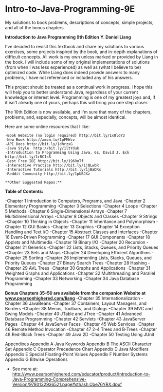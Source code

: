 Intro-to-Java-Programming-9E
============================

My solutions to book problems, descriptions of concepts, simple projects, and all of the bonus chapters


**Introduction to Java Programming 9th Edition**
**Y. Daniel Liang**


I've decided to revisit this textbook and share my solutions to various exercises, some projects inspired by the book, and in-depth explanations of difficult concepts. All work is my own unless marked or provided by Liang in the book. I will include some of my original implementations of solutions (from when I was less experienced) as well as (what I believe to be) optimized code. While Liang does indeed provide answers to many problems, I have not referenced or included any of his answers. 

This project should be treated as a continual work in progress. I hope this will help you to better understand Java, regardless of your current knowledge or interest level. Programming is one of my greatest joys and, if it isn't already one of yours, perhaps this will bring you one step closer.

The 10th Edition is now available, and I'm sure that many of the chapters, problems, and, especially, concepts, will be almost identical.

Here are some online resources that I like:

```
-Book Website (no login required) http://bit.ly/1x8ldY3
-New Book http://amzn.to/1pFMWzv
-API Docs http://bit.ly/1dhrzxG
-Java Style  http://bit.ly/1ltYduk
-Introduction to Programming Using Java, 6E, David J. Eck http://bit.ly/1rRCIsS
-Best Free IDE http://bit.ly/1960oTf
-Interactive Practice http://bit.ly/1jQLwbR
-Interactive Tutorials http://bit.ly/1jBaDRx
-Reddit Community http://bit.ly/1pUBJXz
```

```
**Other Suggested Repos:**
```

**Table of Contents:**

-Chapter 1 Introduction to Computers, Programs, and Java
-Chapter 2 Elementary Programming
-Chapter 3 Selections
-Chapter 4 Loops
-Chapter 5 Methods
-Chapter 6 Single-Dimensional Arrays
-Chapter 7 Multidimensional Arrays
-Chapter 8 Objects and Classes
-Chapter 9 Strings
-Chapter 10 Thinking in Objects
-Chapter 11 Inheritance and Polymorphism
-Chapter 12 GUI Basics
-Chapter 13 Graphics
-Chapter 14 Exception Handling and Text I/O
-Chapter 15 Abstract Classes and Interfaces
-Chapter 16 Event-Driven Programming
-Chapter 17 GUI Components
-Chapter 18 Applets and Multimedia
-Chapter 19 Binary I/O
-Chapter 20 Recursion
-Chapter 21 Generics
-Chapter 22 Lists, Stacks, Queues, and Priority Queues
-Chapter 23 Sets and Maps
-Chapter 24 Developing Efficient Algorithms
-Chapter 25 Sorting
-Chapter 26 Implementing Lists, Stacks, Queues, and Priority Queues
-Chapter 27 Binary Search Trees
-Chapter 28 Hashing
-Chapter 29 AVL Trees
-Chapter 30 Graphs and Applications
-Chapter 31 Weighted Graphs and Applications
-Chapter 32 Multithreading and Parallel Programming
-Chapter 33 Networking
-Chapter 34 Java Database Programming
 
**Bonus Chapters 35–50 are available from the companion Website at www.pearsonhighered.com/liang**
-Chapter 35 Internationalization
-Chapter 36 JavaBeans
-Chapter 37 Containers, Layout Managers, and Borders
-Chapter 38 Menus, Toolbars, and Dialogs
-Chapter 39 MVC and Swing Models
-Chapter 40 JTable and JTree
-Chapter 41 Advanced Database Programming
-Chapter 42 Servlets
-Chapter 43 JavaServer Pages
-Chapter 44 JavaServer Faces
-Chapter 45 Web Services
-Chapter 46 Remote Method Invocation
-Chapter 47 2-4 Trees and B-Trees
-Chapter 48 Red-Black Trees
-Chapter 49 Java 2D
-Chapter 50 Testing Using JUnit

Appendixes
Appendix A Java Keywords
Appendix B The ASCII Character Set
Appendix C Operator Precedence Chart
Appendix D Java Modifiers
Appendix E Special Floating-Point Values
Appendix F Number Systems
Appendix G Bitwise Operations
- See more at: http://www.pearsonhighered.com/educator/product/Introduction-to-Java-Programming-Comprehensive-Version/9780132936521.page#sthash.Obe76YRX.dpuf